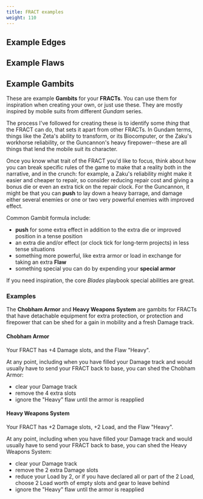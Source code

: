 ```yaml
---
title: FRACT examples
weight: 110
---
```


## Example Edges

## Example Flaws

## Example Gambits

These are example **Gambits** for your **FRACTs**. You can use them for
inspiration when creating your own, or just use these. They are mostly inspired
by mobile suits from different _Gundam_ series.

The process I've followed for creating these is to identify some _thing_ that
the FRACT can do, that sets it apart from other FRACTs. In Gundam terms, things
like the Zeta's ability to transform, or its Biocomputer, or the Zaku's
workhorse reliability, or the Guncannon's heavy firepower--these are all things
that lend the mobile suit its character.

Once you know what trait of the FRACT you'd like to focus, think about how you
can break specific rules of the game to make that a reality both in the
narrative, and in the crunch: for example, a Zaku's reliability might make it
easier and cheaper to repair, so consider reducing repair cost and giving a
bonus die or even an extra tick on the repair clock. For the Guncannon, it might
be that you can **push** to lay down a heavy barrage, and damage either several
enemies or one or two very powerful enemies with improved effect.

Common Gambit formula include:

- **push** for some extra effect in addition to the extra die or improved
    position in a tense position
- an extra die and/or effect (or clock tick for long-term projects) in less
    tense situations
- something more powerful, like extra armor or load in exchange for taking an
    extra **Flaw**
- something special you can do by expending your **special armor**

If you need inspiration, the core _Blades_ playbook special abilities are great.

### Examples

The **Chobham Armor** and **Heavy Weapons System** are gambits for FRACTs that
have detachable equipment for extra protection, or protection and firepower that
can be shed for a gain in mobility and a fresh Damage track.

#### Chobham Armor

Your FRACT has +4 Damage slots, and the Flaw "Heavy".

At any point, including when you have filled your Damage track and would usually
have to send your FRACT back to base, you can shed the Chobham Armor:

- clear your Damage track
- remove the 4 extra slots
- ignore the "Heavy" flaw until the armor is reapplied


#### Heavy Weapons System

Your FRACT has +2 Damage slots, +2 Load, and the Flaw "Heavy".

At any point, including when you have filled your Damage track and would usually
have to send your FRACT back to base, you can shed the Heavy Weapons System:

- clear your Damage track
- remove the 2 extra Damage slots
- reduce your Load by 2, or if you have declared all or part of the 2 Load,
    choose 2 Load worth of empty slots and gear to leave behind
- ignore the "Heavy" flaw until the armor is reapplied


